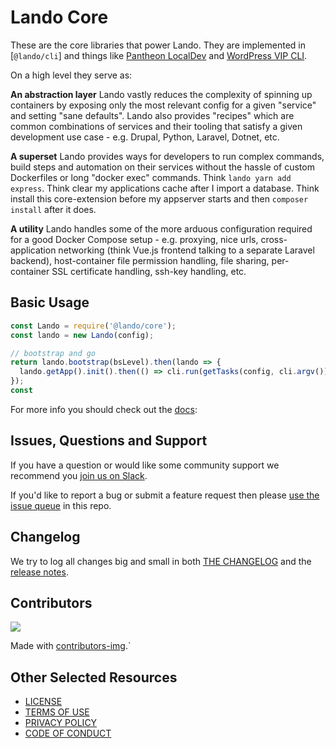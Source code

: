 # Lando Core

These are the core libraries that power Lando. They are implemented in [`@lando/cli`] and things like [Pantheon LocalDev](https://pantheon.io/product/localdev) and [WordPress VIP CLI](https://github.com/Automattic/vip-cli/blob/develop/package.json).

On a high level they serve as:

**An abstraction layer** Lando vastly reduces the complexity of spinning up containers by exposing only the most relevant config for a given "service" and setting "sane defaults". Lando also provides "recipes" which are common combinations of services and their tooling that satisfy a given development use case - e.g. Drupal, Python, Laravel, Dotnet, etc.

**A superset** Lando provides ways for developers to run complex commands, build steps and automation on their services without the hassle of custom Dockerfiles or long "docker exec" commands. Think `lando yarn add express`. Think clear my applications cache after I import a database. Think install this core-extension before my appserver starts and then `composer install` after it does.

**A utility** Lando handles some of the more arduous configuration required for a good Docker Compose setup - e.g. proxying, nice urls, cross-application networking (think Vue.js frontend talking to a separate Laravel backend), host-container file permission handling, file sharing, per-container SSL certificate handling, ssh-key handling, etc.

## Basic Usage

```js
const Lando = require('@lando/core');
const lando = new Lando(config);

// bootstrap and go
return lando.bootstrap(bsLevel).then(lando => {
  lando.getApp().init().then(() => cli.run(getTasks(config, cli.argv()), config));
});
const
```

For more info you should check out the [docs](https://docs.lando.dev/core/v3):

## Issues, Questions and Support

If you have a question or would like some community support we recommend you [join us on Slack](https://launchpass.com/devwithlando).

If you'd like to report a bug or submit a feature request then please [use the issue queue](https://github.com/lando/core/issues/new/choose) in this repo.

## Changelog

We try to log all changes big and small in both [THE CHANGELOG](https://github.com/lando/core/blob/main/CHANGELOG.md) and the [release notes](https://github.com/lando/core/releases).

## Contributors

<a href="https://github.com/lando/core/graphs/contributors">
  <img src="https://contrib.rocks/image?repo=lando/cli" />
</a>

Made with [contributors-img](https://contrib.rocks).`

## Other Selected Resources

* [LICENSE](/LICENSE)
* [TERMS OF USE](https://docs.lando.dev/terms)
* [PRIVACY POLICY](https://docs.lando.dev/privacy)
* [CODE OF CONDUCT](https://docs.lando.dev/coc)

